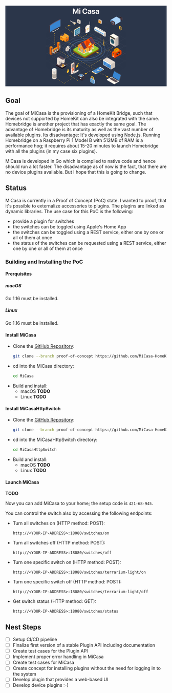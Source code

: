<p align="center">
  <img src="https://raw.githubusercontent.com/MiCasa-HomeKit/MiCasaAssets/main/micasa-header.png"/>
</p>

## Goal
The goal of MiCasa is the provisioning of a HomeKit Bridge, such that devices not supported by HomeKit can also be integrated with the same.
Homebridge is another project that has exactly the same goal. The advantage of Homebridge is its maturity as well as the vast number of available
plugins. Its disadvantage: It's developed using Node.js. Running Homebridge on a Raspberry Pi 1 Model B with 512MB of RAM is a performance hog; it
requires about 15-20 minutes to launch Homebridge with all the plugins (in my case six plugins).

MiCasa is developed in Go which is compiled to native code and hence should run a lot faster. The disadvantage as of now is the fact, that
there are no device plugins available. But I hope that this is going to change.

## Status
MiCasa is currently in a Proof of Concept (PoC) state. I wanted to proof, that it's possible to externalize accessories to plugins. The plugins are linked as dynamic libraries. The use case for this PoC is the following:
- provide a plugin for switches
- the switches can be toggled using Apple's Home App
- the switches can be toggled using a REST service, either one by one or all of them at once
- the status of the switches can be requested using a REST service, either one by one or all of them at once

### Building and Installing the PoC
#### Prerquisites
##### macOS
Go 1.16 must be installed.

##### Linux
Go 1.16 must be installed.

#### Install MiCasa
- Clone the [GitHub Repository](https://github.com/MiCasa-HomeKit/MiCasa/tree/proof-of-concept):
  ```bash
  git clone --branch proof-of-concept https://github.com/MiCasa-HomeKit/MiCasa.git
  ```
- cd into the MiCasa directory:
  ```bash
  cd MiCasa
  ```
- Build and install:
  - macOS **TODO**
  - Linux **TODO**
  
#### Install MiCasaHttpSwitch
- Clone the [GitHub Repository](https://github.com/MiCasa-HomeKit/MiCasaHttpSwitch/tree/proof-of-concept):
  ```bash
  git clone --branch proof-of-concept https://github.com/MiCasa-HomeKit/MiCasaHttpSwitch.git
  ```
- cd into the MiCasaHttpSwitch directory:
  ```bash
  cd MiCasaHttpSwitch
  ```
- Build and install:
  - macOS **TODO**
  - Linux **TODO**

#### Launch MiCasa
**TODO**

Now you can add MiCasa to your home; the setup code is `421-68-945`.

You can control the switch also by accessing the following endpoints:
- Turn all switches on (HTTP method: POST):
  ```
  http://<YOUR-IP-ADDRESS>:18080/switches/on
  ```
- Turn all switches off (HTTP method: POST):
  ```
  http://<YOUR-IP-ADDRESS>:18080/switches/off
  ```
- Turn one specific switch on (HTTP method: POST):
  ```
  http://<YOUR-IP-ADDRESS>:18080/switches/terrarium-light/on
  ```
- Turn one specific switch off (HTTP method: POST):
  ```
  http://<YOUR-IP-ADDRESS>:18080/switches/terrarium-light/off
  ```
- Get switch status  (HTTP method: GET):
  ```
  http://<YOUR-IP-ADDRESS>:18080/switches/status
  ```

## Nest Steps
- [ ] Setup CI/CD pipeline
- [ ] Finalize first version of a stable Plugin API including documentation
- [ ] Create test cases for the Plugin API
- [ ] Implement proper error handling in MiCasa
- [ ] Create test cases for MiCasa
- [ ] Create concept for installing plugins without the need for logging in to the system
- [ ] Develop plugin that provides a web-based UI
- [ ] Develop device plugins :-)
